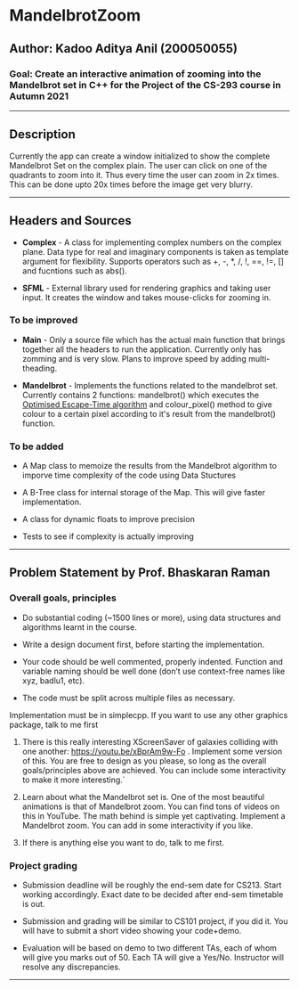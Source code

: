 # MandelbrotZoom

## Author: Kadoo Aditya Anil (200050055)

### Goal: Create an interactive animation of zooming into the Mandelbrot set in C++ for the Project of the CS-293 course in Autumn 2021

----

## Description

Currently the app can create a window initialized to show the complete Mandelbrot Set on the complex plain. The user can click on one of the quadrants to zoom into it. Thus every time the user can zoom in 2x times. This can be done upto 20x times before the image get very blurry.

----

## Headers and Sources

- **Complex** - A class for implementing complex numbers on the complex plane. Data type for real and imaginary components is taken as template argument for flexibility. Supports operators such as +, -, *, /, !, ==, !=, [] and fucntions such as abs().

- **SFML** - External library used for rendering graphics and taking user input. It creates the window and takes mouse-clicks for zooming in.

### To be improved

- **Main** - Only a source file which has the actual main function that brings together all the headers to run the application. Currently only has zomming and is very slow. Plans to improve speed by adding multi-theading.

- **Mandelbrot** - Implements the functions related to the mandelbrot set. Currently contains 2 functions: mandelbrot() which executes the [Optimised Escape-Time algorithm](https://en.wikipedia.org/wiki/Plotting_algorithms_for_the_Mandelbrot_set#:~:text=number%20of%20iterations.-,Optimized%20escape%20time%20algorithms,-%5Bedit%5D) and colour_pixel() method to give colour to a certain pixel according to it's result from the mandelbrot() function.

### To be added

- A Map class to memoize the results from the Mandelbrot algorithm to imporve time complexity of the code using Data Stuctures

- A B-Tree class for internal storage of the Map. This will give faster implementation.

- A class for dynamic floats to improve precision

- Tests to see if complexity is actually improving

----

## Problem Statement by Prof. Bhaskaran Raman

### Overall goals, principles

- Do substantial coding (~1500 lines or more), using data structures and algorithms learnt in the course.

- Write a design document first, before starting the implementation.

- Your code should be well commented, properly indented. Function and variable naming should be well done (don’t use context-free names like xyz, badlu1, etc).

- The code must be split across multiple files as necessary.  

Implementation must be in simplecpp. If you want to use any other graphics package, talk to me first

1. There is this really interesting XScreenSaver of galaxies colliding with one another: <https://youtu.be/xBprAm9w-Fo> . Implement some version of this. You are free to design as you please, so long as the overall goals/principles above are achieved. You can include some interactivity to make it more interesting.`  

2. Learn about what the Mandelbrot set is. One of the most beautiful animations is that of Mandelbrot zoom. You can find tons of videos on this in YouTube. The math behind is simple yet captivating. Implement a Mandelbrot zoom. You can add in some interactivity if you like.

3. If there is anything else you want to do, talk to me first.

### Project grading

- Submission deadline will be roughly the end-sem date for CS213. Start working accordingly. Exact date to be decided after end-sem timetable is out.

- Submission and grading will be similar to CS101 project, if you did it. You will have to submit a short video showing your code+demo.

- Evaluation will be based on demo to two different TAs, each of whom will give you marks out of 50. Each TA will give a Yes/No. Instructor will resolve any discrepancies.

----

